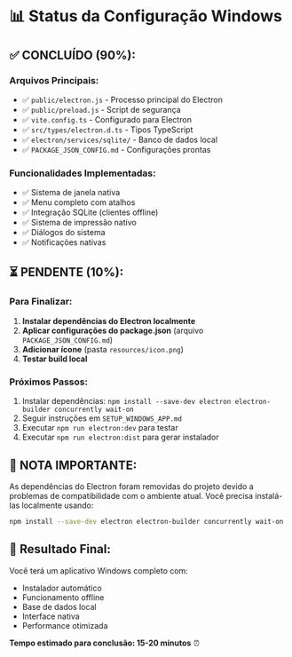 
# 📊 Status da Configuração Windows

## ✅ CONCLUÍDO (90%):

### Arquivos Principais:
- ✅ `public/electron.js` - Processo principal do Electron
- ✅ `public/preload.js` - Script de segurança
- ✅ `vite.config.ts` - Configurado para Electron
- ✅ `src/types/electron.d.ts` - Tipos TypeScript
- ✅ `electron/services/sqlite/` - Banco de dados local
- ✅ `PACKAGE_JSON_CONFIG.md` - Configurações prontas

### Funcionalidades Implementadas:
- ✅ Sistema de janela nativa
- ✅ Menu completo com atalhos
- ✅ Integração SQLite (clientes offline)
- ✅ Sistema de impressão nativo
- ✅ Diálogos do sistema
- ✅ Notificações nativas

## ⏳ PENDENTE (10%):

### Para Finalizar:
1. **Instalar dependências do Electron localmente**
2. **Aplicar configurações do package.json** (arquivo `PACKAGE_JSON_CONFIG.md`)
3. **Adicionar ícone** (pasta `resources/icon.png`)
4. **Testar build local**

### Próximos Passos:
1. Instalar dependências: `npm install --save-dev electron electron-builder concurrently wait-on`
2. Seguir instruções em `SETUP_WINDOWS_APP.md`
3. Executar `npm run electron:dev` para testar
4. Executar `npm run electron:dist` para gerar instalador

## 🚨 NOTA IMPORTANTE:

As dependências do Electron foram removidas do projeto devido a problemas de compatibilidade com o ambiente atual. Você precisa instalá-las localmente usando:

```bash
npm install --save-dev electron electron-builder concurrently wait-on
```

## 🎯 Resultado Final:

Você terá um aplicativo Windows completo com:
- Instalador automático
- Funcionamento offline
- Base de dados local
- Interface nativa
- Performance otimizada

**Tempo estimado para conclusão: 15-20 minutos** ⏰
